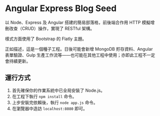 # Angular Express Blog Seed

以 Node、Express 及 Angular 搭建的簡易部落格，前後端合作用 HTTP 模擬增刪改查（CRUD）操作，實現了 RESTful 架構。

樣式方面使用了 Bootstrap 的 Flatly 主題。

正如描述，這是一個種子工程。日後可能會新增 MongoDB 貯存資料、Angular 表單驗證、Gulp 生產工作流等——也可能在其他工程中使用；亦即此工程不一定會持續更新。

## 運行方式

1. 首先確保你的作業系統中已全局安裝了 Node.js。
2. 在工程下執行 `npm install` 命令。
3. 上步安裝完依賴後，執行 `node app.js` 命令。
4. 在瀏覽器中造訪 `localhost:8080` 即可。
